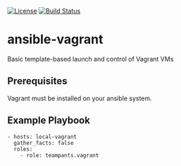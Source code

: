 [![License](http://img.shields.io/:license-apache-blue.svg)](http://www.apache.org/licenses/LICENSE-2.0.html)
[![Build Status](https://travis-ci.org/teampants/ansible-vagrant.svg?branch=develop)](https://travis-ci.org/teampants/ansible-vagrant)
# ansible-vagrant
Basic template-based launch and control of Vagrant VMs

## Prerequisites
Vagrant must be installed on your ansible system.

## Example Playbook

~~~
- hosts: local-vagrant
  gather_facts: false
  roles:
    - role: teampants.vagrant
~~~
